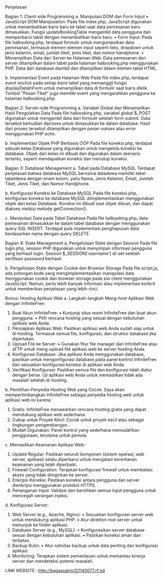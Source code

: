 Penjelasan

Bagian 1: Client-side Programming
a.	Manipulasi DOM dan Form Input
•	JavaScript DOM Manipulation:
Pada file index.php, JavaScript digunakan untuk menambahkan baris baru ke tabel saat data pemesanan baru dimasukkan. Fungsi updateBookingTable mengambil data pengguna dan memperbarui tabel dengan menambahkan baris baru.
•	Form Input:
Pada file halbooking.php, terdapat formulir untuk mengumpulkan data pemesanan, termasuk elemen-elemen input seperti teks, dropdown untuk jenis kelamin, email, jumlah tiket, jenis tiket, dan nomor handphone.
•	Menampilkan Data dari Server ke Halaman Web:
Data pemesanan dari server ditampilkan dalam tabel pada halaman halbooking.php menggunakan PHP. Data dari database diambil dan ditampilkan dalam elemen tabel HTML.

b.	Implementasi Event pada Halaman Web
Pada file index.php, terdapat event onclick pada setiap baris tabel yang memanggil fungsi displayDataInForm untuk menampilkan data di formulir saat baris diklik. Tombol "Pesan Tiket" juga memiliki event yang mengarahkan pengguna ke halaman halbooking.php.


Bagian 2: Server-side Programming
a.	Variabel Global dan Menampilkan Hasil Pengolahan Data
Pada file halbooking.php, variabel global $_POST digunakan untuk mengambil data dari formulir setelah form submit. Data tersebut kemudian diproses untuk dimasukkan ke dalam database. Hasil dari proses tersebut ditampilkan dengan pesan sukses atau error menggunakan PHP echo.

b.	Implementasi Objek PHP Berbasis OOP
Pada file koneksi.php, terdapat sebuah kelas Database yang digunakan untuk mengelola koneksi ke database. Objek dari kelas ini dibuat dan digunakan dalam skenario tertentu, seperti mendapatkan koneksi dan menutup koneksi.


Bagian 3: Database Management
a.	Tabel pada Database MySQL
Terdapat penjelasan bahwa database MySQL bernama datadewa memiliki tabel tabeldewa dengan enam kolom, yaitu Nama, Jenis Kelamin, Email, Jumlah Tiket, Jenis Tiket, dan Nomor Handphone.

b.	Konfigurasi Koneksi ke Database MySQL
Pada file koneksi.php, konfigurasi koneksi ke database MySQL diimplementasikan menggunakan objek dari kelas Database. Koneksi ini dibuat saat objek dibuat, dan dapat diakses melalui metode getConnection().

c.	Manipulasi Data pada Tabel Database
Pada file halbooking.php, data pemesanan dimasukkan ke dalam tabel database dengan menggunakan query SQL INSERT. Terdapat pula implementasi penghapusan data berdasarkan nama dengan query DELETE.


Bagian 4: State Management
a.	Pengelolaan State dengan Session
Pada file login.php, session PHP digunakan untuk menyimpan informasi pengguna yang berhasil login. Session $_SESSION['username'] di-set setelah verifikasi password berhasil.

b.	Pengelolaan State dengan Cookie dan Browser Storage
Pada file script.js, ada potongan kode yang mengimplementasikan manipulasi data menggunakan cookie dan browser storage pada sisi client menggunakan JavaScript. Namun, perlu lebih banyak informasi atau implementasi konkrit untuk memberikan penjelasan yang lebih rinci.


Bonus: Hosting Aplikasi Web
a.	Langkah-langkah Meng-host Aplikasi Web dengan InfiniteFree:
1.	Buat Akun InfiniteFree:
•	Kunjungi situs resmi InfiniteFree dan buat akun pengguna.
•	Pilih rencana hosting yang sesuai dengan kebutuhan aplikasi web Anda.
2.	Persiapkan Aplikasi Web:
Pastikan aplikasi web Anda sudah siap untuk di-hosting. Termasuk semua file, konfigurasi, dan struktur database jika diperlukan.
3.	Upload File ke Server:
•	Gunakan fitur file manager dari InfiniteFree atau sFTP untuk meng-upload file aplikasi web ke server hosting Anda.
4.	Konfigurasi Database:
Jika aplikasi Anda menggunakan database, pastikan untuk mengonfigurasi database pada panel kontrol InfiniteFree dan sesuaikan konfigurasi koneksi di aplikasi web Anda.
5.	Verifikasi Konfigurasi:
Pastikan semua file dan konfigurasi telah diatur dengan benar.
Uji aplikasi web Anda untuk memastikan tidak ada masalah setelah di-hosting.

b.	Pemilihan Penyedia Hosting Web yang Cocok:
Saya akan mempertimbangkan InfiniteFree sebagai penyedia hosting web untuk aplikasi web ini karena:
1.	Gratis: InfiniteFree menawarkan rencana hosting gratis yang dapat mendukung aplikasi web sederhana.
2.	Cukup untuk Proyek Kecil: Cocok untuk proyek kecil atau sebagai lingkungan pengembangan.
3.	Mudah Digunakan: Panel kontrol yang sederhana memudahkan penggunaan, terutama untuk pemula.

c.	Memastikan Keamanan Aplikasi Web:
1.	Update Regular:
Pastikan seluruh komponen (sistem operasi, web server, aplikasi) selalu diperbarui untuk mengatasi kerentanan keamanan yang telah diperbaiki.
2.	Firewall Configuration:
Terapkan konfigurasi firewall untuk membatasi akses yang tidak diinginkan ke server.
3.	Enkripsi Koneksi:
Pastikan koneksi antara pengguna dan server dienkripsi menggunakan protokol HTTPS.
4.	Penanganan Input:
Validasi dan bersihkan semua input pengguna untuk mencegah serangan injeksi.

d.	Konfigurasi Server:
1.	Web Server (e.g., Apache, Nginx):
•	Sesuaikan konfigurasi server web untuk mendukung aplikasi PHP.
•	Atur direktori root server untuk menunjuk ke folder aplikasi.
2.	Database Server (e.g., MySQL):
•	Konfigurasikan server database sesuai dengan kebutuhan aplikasi.
•	Pastikan koneksi aman dan terbatas.
3.	Backup Rutin:
•	Atur rutinitas backup untuk data penting dan konfigurasi aplikasi.
4.	Monitoring:
Terapkan sistem pemantauan untuk memantau kinerja server dan mendeteksi potensi masalah.

LINK WEBSITE : http://bagassatrio121140077.rf.gd 
